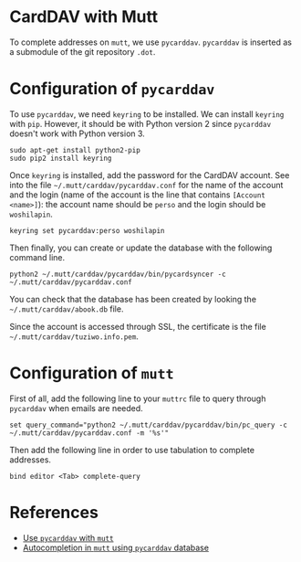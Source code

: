 CardDAV with Mutt
=================

To complete addresses on `mutt`, we use `pycarddav`.  `pycarddav` is inserted as a submodule of the git repository `.dot`.


# Configuration of `pycarddav`
To use `pycarddav`, we need `keyring` to be installed.  We can install `keyring`
with `pip`.  However, it should be with Python version 2 since `pycarddav`
doesn't work with Python version 3.

    sudo apt-get install python2-pip
    sudo pip2 install keyring

Once `keyring` is installed, add the password for the CardDAV account.  See into
the file `~/.mutt/carddav/pycarddav.conf` for the name of the account and the
login (name of the account is the line that contains `[Account <name>]`): the
account name should be `perso` and the login should be `woshilapin`.

    keyring set pycarddav:perso woshilapin

Then finally, you can create or update the database with the following command
line.

    python2 ~/.mutt/carddav/pycarddav/bin/pycardsyncer -c ~/.mutt/carddav/pycarddav.conf

You can check that the database has been created by looking the
`~/.mutt/carddav/abook.db` file.

Since the account is accessed through SSL, the certificate is the file
`~/.mutt/carddav/tuziwo.info.pem`.

# Configuration of `mutt`
First of all, add the following line to your `muttrc` file to query through
`pycarddav` when emails are needed.

    set query_command="python2 ~/.mutt/carddav/pycarddav/bin/pc_query -c ~/.mutt/carddav/pycarddav.conf -m '%s'"

Then add the following line in order to use tabulation to complete addresses.

    bind editor <Tab> complete-query

# References
* [Use `pycarddav` with
  `mutt`](http://lostpackets.de/pycarddav/pages/usage.html)
* [Autocompletion in `mutt` using `pycarddav`
  database](https://kolab.org/blog/hugo-roy/2014/03/06/kolab%E2%80%99s-carddav-address-lookup-mutt)
